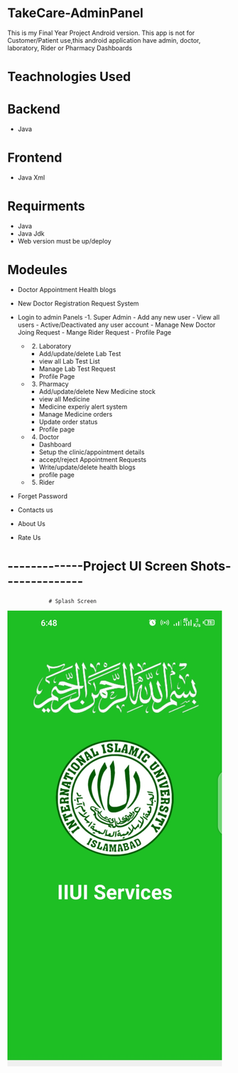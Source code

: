 # TakeCare-AdminPanel
This is my Final Year Project Android version.
This app is not for Customer/Patient use,this android application have admin, doctor, laboratory, Rider or Pharmacy Dashboards 

# Teachnologies Used
# Backend
- Java

# Frontend
- Java Xml

# Requirments
 - Java
 - Java Jdk
 - Web version must be up/deploy
 
  # Modeules
 - Doctor Appointment Health blogs
 - New Doctor Registration Request System
 - Login to admin Panels
     -1.	Super Admin 
       -  Add any new user
       -  View all users
       -  Active/Deactivated any user account
       -  Manage New Doctor Joing Request
       -  Mange Rider Request
       -  Profile Page
       
    - 2.	Laboratory
       - Add/update/delete Lab Test
       - view all Lab Test List
       - Manage Lab Test Request
       - Profile Page
       
    - 3.	Pharmacy
       - Add/update/delete New Medicine stock
       - view all Medicine
       - Medicine experiy alert system
       - Manage Medicine orders
       - Update order status
       - Profile page
    - 4.	Doctor
       - Dashboard
       - Setup the clinic/appointment details
       - accept/reject Appointment Requests
       - Write/update/delete health blogs
       - profile page 
       
    - 5.  Rider
 - Forget Password
 - Contacts us
 - About Us
 - Rate Us
 
# -------------Project UI Screen Shots--------------
                 # Splash Screen
![homepage](https://github.com/malikakmal352/IIUI-SERVICES-App/blob/main/iiu%20img/iiu-1.png?raw=true)
